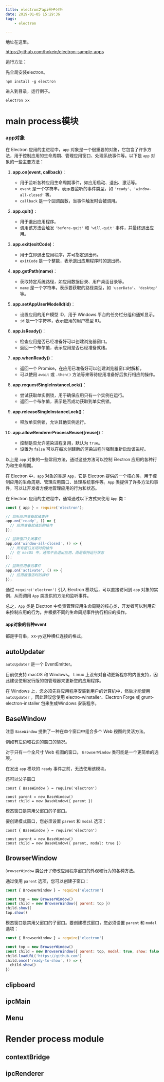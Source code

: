 ```yaml
---
title: electron之api例子分析
date: 2019-01-05 15:29:36
tags:
	- electron

---
```




地址在这里。

https://github.com/hokein/electron-sample-apps

运行方法：

先全局安装electron。

```
npm install -g electron
```

进入到目录，运行例子。

```
electron xx
```

# 

# main process模块

### app对象

在 Electron 应用的主进程中，`app` 对象是一个很重要的对象，它包含了许多方法，用于控制应用的生命周期、管理应用窗口、处理系统事件等。以下是 `app` 对象的一些主要方法：

1. **app.on(event, callback)**：
   - 用于监听各种应用生命周期事件，如应用启动、退出、激活等。
   - `event` 是一个字符串，表示要监听的事件类型，如 `'ready'`、`'window-all-closed'` 等。
   - `callback` 是一个回调函数，当事件触发时会被调用。

2. **app.quit()**：
   - 用于退出应用程序。
   - 调用该方法会触发 `'before-quit'` 和 `'will-quit'` 事件，并最终退出应用。

3. **app.exit(exitCode)**：
   - 用于立即退出应用程序，并可指定退出码。
   - `exitCode` 是一个整数，表示退出应用程序时的退出码。

4. **app.getPath(name)**：
   - 获取特定系统路径，如应用数据目录、用户桌面目录等。
   - `name` 是一个字符串，表示要获取的路径类型，如 `'userData'`、`'desktop'` 等。

5. **app.setAppUserModelId(id)**：
   - 设置应用的用户模型 ID，用于 Windows 平台的任务栏分组和通知显示。
   - `id` 是一个字符串，表示应用的用户模型 ID。

6. **app.isReady()**：
   - 检查应用是否已经准备好可以创建浏览器窗口。
   - 返回一个布尔值，表示应用是否已经准备就绪。

7. **app.whenReady()**：
   - 返回一个 Promise，在应用已准备好可以创建浏览器窗口时解析。
   - 可以使用 `await` 或 `.then()` 方法等来等待应用准备好后执行相应的操作。

8. **app.requestSingleInstanceLock()**：
   - 尝试获取单实例锁，用于确保应用只有一个实例在运行。
   - 返回一个布尔值，表示是否成功获取到单实例锁。

9. **app.releaseSingleInstanceLock()**：
   - 释放单实例锁，允许其他实例运行。

10. **app.allowRendererProcessReuse([reuse])**：
    - 控制是否允许渲染进程复用，默认为 `true`。
    - 设置为 `false` 可以在每次创建新的渲染进程时强制重新启动该进程。

以上是 `app` 对象的一些常用方法，通过这些方法可以控制 Electron 应用的各种行为和生命周期。



在 Electron 中，`app` 对象的类是 `App`，它是 Electron 提供的一个核心类，用于控制应用的生命周期、管理应用窗口、处理系统事件等。`App` 类提供了许多方法和事件，可以让开发者方便地管理应用的行为和状态。

在 Electron 应用的主进程中，通常通过以下方式来使用 `App` 类：

```javascript
const { app } = require('electron');

// 监听应用准备就绪事件
app.on('ready', () => {
  // 应用准备就绪后的操作
});

// 监听窗口关闭事件
app.on('window-all-closed', () => {
  // 所有窗口关闭时的操作
  // 在 macOS 中，通常不会退出应用，而是保持运行状态
});

// 监听应用激活事件
app.on('activate', () => {
  // 应用被激活时的操作
});
```

通过 `require('electron')` 引入 Electron 模块后，可以直接访问到 `app` 对象的实例，从而调用 `App` 类提供的方法和监听事件。

总之，`App` 类是 Electron 中负责管理应用生命周期的核心类，开发者可以利用它来控制应用的行为，并根据不同的生命周期事件执行相应的操作。

#### app对象的各种event

都是字符串，xx-yy这种横杠连接的格式。

## autoUpdater

`autoUpdater` 是一个 EventEmitter。

目前仅支持 macOS 和 Windows。 Linux 上没有对自动更新程序的内置支持，因此建议使用发行版的包管理器来更新您的应用程序。

在 Windows 上，您必须先将应用程序安装到用户的计算机中，然后才能使用 `autoUpdater` ，因此建议您使用 electro-winstaller、Electron Forge 或 grunt-electron-installer 包来生成Windows 安装程序。

## BaseWindow

注意 `BaseWindow` 提供了一种在单个窗口中组合多个 Web 视图的灵活方法。

例如有左边和右边的窗口的情况。

对于只有一个全尺寸 Web 视图的窗口， `BrowserWindow` 类可能是一个更简单的选项。

在发出 `app` 模块的 `ready` 事件之前，无法使用该模块。

还可以父子窗口

```
const { BaseWindow } = require('electron')

const parent = new BaseWindow()
const child = new BaseWindow({ parent })
```

模态窗口是禁用父窗口的子窗口。

要创建模式窗口，您必须设置 `parent` 和 `modal` 选项：

```
const { BaseWindow } = require('electron')

const parent = new BaseWindow()
const child = new BaseWindow({ parent, modal: true })
```

## BrowserWindow 

`BrowserWindow` 类公开了修改应用程序窗口的外观和行为的各种方法。

通过使用 `parent` 选项，您可以创建子窗口：

```js
const { BrowserWindow } = require('electron')

const top = new BrowserWindow()
const child = new BrowserWindow({ parent: top })
child.show()
top.show()
```

模态窗口是禁用父窗口的子窗口。要创建模式窗口，您必须设置 `parent` 和 `modal` 选项：

```js
const { BrowserWindow } = require('electron')

const top = new BrowserWindow()
const child = new BrowserWindow({ parent: top, modal: true, show: false })
child.loadURL('https://github.com')
child.once('ready-to-show', () => {
  child.show()
})
```

## clipboard 

## ipcMain

## Menu

# Render process module

## contextBridge

## ipcRenderer


